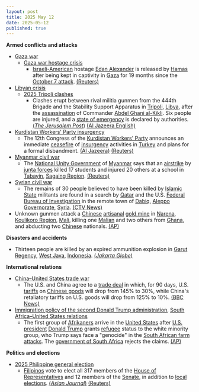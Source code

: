 ```yaml
---
layout: post
title: 2025 May 12
date: 2025-05-12
published: true
---
```



**Armed conflicts and attacks**

* [Gaza war](https://en.wikipedia.org/wiki/Gaza_war "Gaza war")
  + [Gaza war hostage crisis](https://en.wikipedia.org/wiki/Gaza_war_hostage_crisis "Gaza war hostage crisis")
    - [Israeli-American](https://en.wikipedia.org/wiki/Israeli-American "Israeli-American") hostage [Edan Alexander](https://en.wikipedia.org/wiki/Edan_Alexander "Edan Alexander") is released by [Hamas](https://en.wikipedia.org/wiki/Hamas "Hamas") after being kept in captivity in [Gaza](https://en.wikipedia.org/wiki/Gaza_Strip "Gaza Strip") for 19 months since the [October 7 attack](https://en.wikipedia.org/wiki/October_7_Hamas-led_attack_on_Israel "October 7 Hamas-led attack on Israel"). [(Reuters)](https://www.reuters.com/world/middle-east/israel-says-not-committed-hamas-ceasefire-only-safe-corridor-us-hostage-release-2025-05-12/)
* [Libyan crisis](https://en.wikipedia.org/wiki/Libyan_crisis_%282011%E2%80%93present%29 "Libyan crisis (2011–present)")
  + [2025 Tripoli clashes](https://en.wikipedia.org/wiki/2025_Tripoli_clashes "2025 Tripoli clashes")
    - Clashes erupt between rival militia gunmen from the 444th Brigade and the Stability Support Apparatus in [Tripoli](https://en.wikipedia.org/wiki/Tripoli%2C_Libya "Tripoli, Libya"), [Libya](https://en.wikipedia.org/wiki/Libya "Libya"), after the [assassination](https://en.wikipedia.org/wiki/Assassination "Assassination") of Commander [Abdel Ghani al-Kikli](https://en.wikipedia.org/wiki/Abdel_Ghani_al-Kikli "Abdel Ghani al-Kikli"). Six people are injured, and a [state of emergency](https://en.wikipedia.org/wiki/State_of_emergency "State of emergency") is declared by authorities. [(*The Jerusalem Post*)](https://www.jpost.com/breaking-news/article-853734) [(Al Jazeera English)](https://www.aljazeera.com/news/2025/5/12/un-urges-calm-as-heavy-fire-clashes-erupt-in-libyas-tripoli)
* [Kurdistan Workers' Party insurgency](https://en.wikipedia.org/wiki/Kurdistan_Workers%27_Party_insurgency "Kurdistan Workers' Party insurgency")
  + The 12th Congress of the [Kurdistan Workers' Party](https://en.wikipedia.org/wiki/Kurdistan_Workers%27_Party "Kurdistan Workers' Party") announces an immediate [ceasefire](https://en.wikipedia.org/wiki/Ceasefire "Ceasefire") of [insurgency](https://en.wikipedia.org/wiki/Insurgency "Insurgency") activities in [Turkey](https://en.wikipedia.org/wiki/Turkey "Turkey") and plans for a formal disbandment. [(Al Jazeera)](https://www.aljazeera.com/news/2025/5/12/kurdish-pkk-to-disband-potentially-ending-decades-of-conflict-turkey) [(Reuters)](https://www.reuters.com/world/middle-east/kurdish-pkk-dissolves-after-decades-struggle-with-turkey-news-agency-close-2025-05-12/)
* [Myanmar civil war](https://en.wikipedia.org/wiki/Myanmar_civil_war_%282021%E2%80%93present%29 "Myanmar civil war (2021–present)")
  + The [National Unity Government](https://en.wikipedia.org/wiki/National_Unity_Government_of_Myanmar "National Unity Government of Myanmar") of [Myanmar](https://en.wikipedia.org/wiki/Myanmar "Myanmar") says that an [airstrike](https://en.wikipedia.org/wiki/Airstrike "Airstrike") by [junta forces](https://en.wikipedia.org/wiki/Tatmadaw "Tatmadaw") killed 17 students and injured 20 others at a school in [Tabayin](https://en.wikipedia.org/wiki/Tabayin "Tabayin"), [Sagaing Region](https://en.wikipedia.org/wiki/Sagaing_Region "Sagaing Region"). [(Reuters)](https://www.reuters.com/world/asia-pacific/myanmar-opposition-says-junta-airstrike-kills-17-school-children-2025-05-12/)
* [Syrian civil war](https://en.wikipedia.org/wiki/Syrian_civil_war "Syrian civil war")
  + The remains of 30 people believed to have been killed by [Islamic State](https://en.wikipedia.org/wiki/Islamic_State "Islamic State") militants are found in a search by [Qatar](https://en.wikipedia.org/wiki/Qatar "Qatar") and the U.S. [Federal Bureau of Investigation](https://en.wikipedia.org/wiki/Federal_Bureau_of_Investigation "Federal Bureau of Investigation") in the remote town of [Dabiq](https://en.wikipedia.org/wiki/Dabiq%2C_Syria "Dabiq, Syria"), [Aleppo Governorate](https://en.wikipedia.org/wiki/Aleppo_Governorate "Aleppo Governorate"), [Syria](https://en.wikipedia.org/wiki/Syria "Syria"). [(CTV News)](https://www.ctvnews.ca/world/article/remains-of-30-people-believed-killed-by-is-militants-found-in-syria-in-a-search-by-qatar-and-fbi/)
* Unknown gunmen attack a [Chinese](https://en.wikipedia.org/wiki/China "China") [artisanal](https://en.wikipedia.org/wiki/Artisanal_mining "Artisanal mining") [gold mine](https://en.wikipedia.org/wiki/Gold_mine "Gold mine") in [Narena](https://en.wikipedia.org/wiki/Narena "Narena"), [Koulikoro Region](https://en.wikipedia.org/wiki/Koulikoro_Region "Koulikoro Region"), [Mali](https://en.wikipedia.org/wiki/Mali "Mali"), killing one [Malian](https://en.wikipedia.org/wiki/Malians "Malians") and two others from [Ghana](https://en.wikipedia.org/wiki/Ghana "Ghana"), and abducting two [Chinese](https://en.wikipedia.org/wiki/China "China") nationals. [(AP)](https://apnews.com/article/mali-mining-jnim-jihadists-sahara-narena-chinese-559b12181b7a705c384a898b7d26b99c)

**Disasters and accidents**

* Thirteen people are killed by an expired ammunition explosion in [Garut Regency](https://en.wikipedia.org/wiki/Garut_Regency "Garut Regency"), [West Java](https://en.wikipedia.org/wiki/West_Java "West Java"), [Indonesia](https://en.wikipedia.org/wiki/Indonesia "Indonesia"). [(*Jakarta Globe*)](https://jakartaglobe.id/news/garut-explosion-update-what-went-wrong-in-ammo-blast-that-killed-13)

**International relations**

* [China–United States trade war](https://en.wikipedia.org/wiki/China%E2%80%93United_States_trade_war "China–United States trade war")
  + The U.S. and China agree to a [trade deal](https://en.wikipedia.org/wiki/Trade_deal "Trade deal") in which, for 90 days, U.S. [tariffs](https://en.wikipedia.org/wiki/Tariff "Tariff") on [Chinese goods](https://en.wikipedia.org/wiki/Economy_of_China "Economy of China") will drop from 145% to 30%, while China's retaliatory tariffs on U.S. goods will drop from 125% to 10%. [(BBC News)](https://www.bbc.com/news/articles/czx0ry7kdk5o)
* [Immigration policy of the second Donald Trump administration](https://en.wikipedia.org/wiki/Immigration_policy_of_the_second_Donald_Trump_administration "Immigration policy of the second Donald Trump administration"), [South Africa–United States relations](https://en.wikipedia.org/wiki/South_Africa%E2%80%93United_States_relations "South Africa–United States relations")
  + The first group of [Afrikaners](https://en.wikipedia.org/wiki/Afrikaners "Afrikaners") arrive in the [United States](https://en.wikipedia.org/wiki/United_States "United States") after [U.S. president](https://en.wikipedia.org/wiki/President_of_the_United_States "President of the United States") [Donald Trump](https://en.wikipedia.org/wiki/Donald_Trump "Donald Trump") grants [refugee](https://en.wikipedia.org/wiki/Refugee "Refugee") status to the white minority group, who Trump says face a "genocide" in the [South African farm attacks](https://en.wikipedia.org/wiki/South_African_farm_attacks "South African farm attacks"). The [government of South Africa](https://en.wikipedia.org/wiki/Government_of_South_Africa "Government of South Africa") rejects the claims. [(AP)](https://apnews.com/article/south-africa-us-refugees-trump-afrikaners-16e34760b93cfa66f15b4cd8380743c1)

**Politics and elections**

* [2025 Philippine general election](https://en.wikipedia.org/wiki/2025_Philippine_general_election "2025 Philippine general election")
  + [Filipinos](https://en.wikipedia.org/wiki/Filipinos "Filipinos") vote to elect all 317 members of the [House of Representatives](https://en.wikipedia.org/wiki/House_of_Representatives_of_the_Philippines "House of Representatives of the Philippines") and 12 members of the [Senate](https://en.wikipedia.org/wiki/Senate_of_the_Philippines "Senate of the Philippines"), in addition to [local elections](https://en.wikipedia.org/wiki/2025_Philippine_local_elections "2025 Philippine local elections"). [(*Asian Journal*)](https://asianjournal.com/philippines/philippines-2025-midterm-elections-high-stakes-shifting-alliances-a-test-of-leadership/) [(Reuters)](https://www.reuters.com/world/asia-pacific/philippines-votes-high-stakes-midterms-amid-marcos-duterte-showdown-2025-05-11/)
